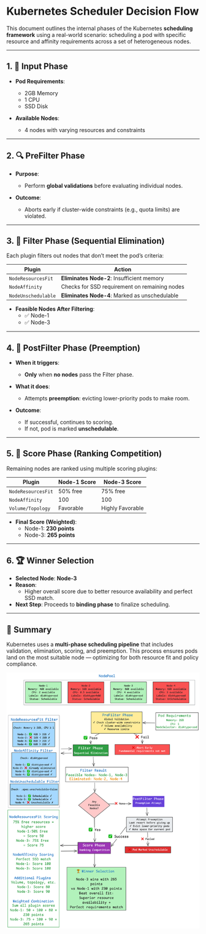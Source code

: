 # Kubernetes Scheduler Decision Flow

This document outlines the internal phases of the Kubernetes **scheduling framework** using a real-world scenario: scheduling a pod with specific resource and affinity requirements across a set of heterogeneous nodes.

---

## 1. 📝 Input Phase

- **Pod Requirements**:
  - 2GB Memory
  - 1 CPU
  - SSD Disk

- **Available Nodes**:
  - 4 nodes with varying resources and constraints

---

## 2. 🔍 PreFilter Phase

- **Purpose**:
  - Perform **global validations** before evaluating individual nodes.

- **Outcome**:
  - Aborts early if cluster-wide constraints (e.g., quota limits) are violated.

---

## 3. 🚫 Filter Phase (Sequential Elimination)

Each plugin filters out nodes that don’t meet the pod’s criteria:

| Plugin             | Action                                             |
|--------------------|----------------------------------------------------|
| `NodeResourcesFit` | **Eliminates Node-2**: Insufficient memory         |
| `NodeAffinity`     | Checks for SSD requirement on remaining nodes      |
| `NodeUnschedulable`| **Eliminates Node-4**: Marked as unschedulable     |

- **Feasible Nodes After Filtering**:
  - ✅ Node-1
  - ✅ Node-3

---

## 4. 🧹 PostFilter Phase (Preemption)

- **When it triggers**:
  - **Only** when **no nodes** pass the Filter phase.

- **What it does**:
  - Attempts **preemption**: evicting lower-priority pods to make room.

- **Outcome**:
  - If successful, continues to scoring.
  - If not, pod is marked **unschedulable**.

---

## 5. 🧮 Score Phase (Ranking Competition)

Remaining nodes are ranked using multiple scoring plugins:

| Plugin             | Node-1 Score | Node-3 Score |
|--------------------|--------------|---------------|
| `NodeResourcesFit` | 50% free     | 75% free      |
| `NodeAffinity`     | 100          | 100           |
| `Volume/Topology`  | Favorable    | Highly Favorable |

- **Final Score (Weighted)**:
  - Node-1: **230 points**
  - Node-3: **265 points**

---

## 6. 🏆 Winner Selection

- **Selected Node**: **Node-3**
- **Reason**: 
  - Higher overall score due to better resource availability and perfect SSD match.
- **Next Step**: Proceeds to **binding phase** to finalize scheduling.

---

## 📘 Summary

Kubernetes uses a **multi-phase scheduling pipeline** that includes validation, elimination, scoring, and preemption. This process ensures pods land on the most suitable node — optimizing for both resource fit and policy compliance.



![alt text](Node_Selection.png)